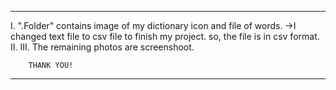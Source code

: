--------------------------------------------------

I. ".Folder" contains image of my dictionary icon and file of words. 
	->I changed text file to csv file to finish my project. so, the file is in csv format.  
II.
III. The remaining photos are screenshoot.
 
		THANK YOU! 

--------------------------------------------------
